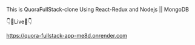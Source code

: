 This is QuoraFullStack-clone Using React-Redux and Nodejs || MongoDB 

👇🔴Live🔴👇

https://quora-fullstack-app-me8d.onrender.com
